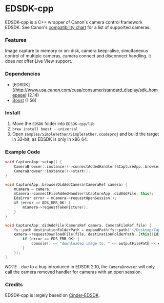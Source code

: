 # EDSDK-cpp
EDSDK-cpp is a C++ wrapper of Canon's camera control framework EDSDK. See Canon's [compatibility chart](http://www.usa.canon.com/cusa/consumer/standard_display/sdk_homepage#SDKQ7) for a list of supported cameras.

### Features
Image capture to memory or on-disk, camera keep-alive, simultaneous control of multiple cameras, camera connect and disconnect handling. It does *not* offer Live View support.


### Dependencies
- [EDSDK]((http://www.usa.canon.com/cusa/consumer/standard_display/sdk_homepage) (2.14)
- [Boost](http://www.boost.org/) (1.56)

### Install

1. Move the `EDSDK` folder into `EDSDK-cpp/lib`
2. `brew install boost --universal`
3. Open `samples/SimpleTether/SimpleTether.xcodeproj` and build the target in 32-bit, as EDSDK is only in x86_64.

### Example Code

```C++
void CaptureApp::setup() {
    CameraBrowser::instance()->connectAddedHandler(&CaptureApp::browserDidAddCamera, this);
    CameraBrowser::instance()->start();
}

void CaptureApp::browserDidAddCamera(CameraRef camera) {
    mCamera = camera;
    mCamera->connectFileAddedHandler(&CaptureApp::didAddFile, this);
    EdsError error = mCamera->requestOpenSession();
    if (error == EDS_ERR_OK) {
        mCamera->requestTakePicture();
    }
}

void CaptureApp::didAddFile(CameraRef camera, CameraFileRef file) {
    fs::path destinationFolderPath = expandPath(fs::path("~/Desktop/Captures"));
    camera->requestDownloadFile(file, destinationFolderPath, [this](EdsError error, fs::path outputFilePath) {
        if (error == EDS_ERR_OK) {
            console() << "downloaded image to: " << outputFilePath << endl;
        }
    });
}
```

*NOTE* - due to a bug introduced in EDSDK 2.10, the `CameraBrowser` will only call the camera removed handler for cameras with an open session.

### Credits

EDSDK-cpp is largely based on [Cinder-EDSDK](https://github.com/pizthewiz/Cinder-EDSDK).